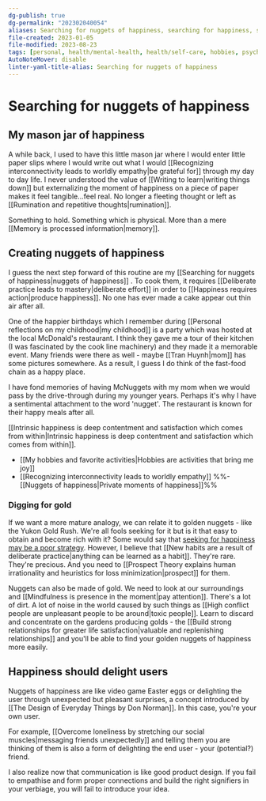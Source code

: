 ```yaml
---
dg-publish: true
dg-permalink: "202302040054"
aliases: Searching for nuggets of happiness, searching for happiness, searching for moments of joy, creating happiness
file-created: 2023-01-05
file-modified: 2023-08-23
tags: [personal, health/mental-health, health/self-care, hobbies, psychology/emotions/happiness, personal/diary]
AutoNoteMover: disable
linter-yaml-title-alias: Searching for nuggets of happiness
---
```


# Searching for nuggets of happiness

## My mason jar of happiness

A while back, I used to have this little mason jar where I would enter little paper slips where I would write out what I would [[Recognizing interconnectivity leads to worldly empathy|be grateful for]] through my day to day life. I never understood the value of [[Writing to learn|writing things down]] but externalizing the moment of happiness on a piece of paper makes it feel tangible…feel real. No longer a fleeting thought or left as [[Rumination and repetitive thoughts|rumination]].

Something to hold. Something which is physical. More than a mere [[Memory is processed information|memory]].

## Creating nuggets of happiness

I guess the next step forward of this routine are my [[Searching for nuggets of happiness|nuggets of happiness]] . To cook them, it requires [[Deliberate practice leads to mastery|deliberate effort]] in order to [[Happiness requires action|produce happiness]]. No one has ever made a cake appear out thin air after all.

One of the happier birthdays which I remember during [[Personal reflections on my childhood|my childhood]] is a party which was hosted at the local McDonald's restaurant. I think they gave me a tour of their kitchen (I was fascinated by the cook line machinery) and they made it a memorable event. Many friends were there as well - maybe [[Tran Huynh|mom]] has some pictures somewhere. As a result, I guess I do think of the fast-food chain as a happy place.

I have fond memories of having McNuggets with my mom when we would pass by the drive-through during my younger years. Perhaps it's why I have a sentimental attachment to the word 'nugget'. The restaurant is known for their happy meals after all.

[[Intrinsic happiness is deep contentment and satisfaction which comes from within|Intrinsic happiness is deep contentment and satisfaction which comes from within]].

- [[My hobbies and favorite activities|Hobbies are activities that bring me joy]]
- [[Recognizing interconnectivity leads to worldly empathy]]
%%- [[Nuggets of happiness|Private moments of happiness]]%%

### Digging for gold

If we want a more mature analogy, we can relate it to golden nuggets - like the Yukon Gold Rush. We're all fools seeking for it but is it that easy to obtain and become rich with it? Some would say that [seeking for happiness may be a poor strategy](https://www.youtube.com/watch?v=igBgTLYX5IU). However, I believe that [[New habits are a result of deliberate practice|anything can be learned as a habit]]. They're rare. They're precious. And you need to [[Prospect Theory explains human irrationality and heuristics for loss minimization|prospect]] for them.

Nuggets can also be made of gold. We need to look at our surroundings and [[Mindfulness is presence in the moment|pay attention]]. There's a lot of dirt. A lot of noise in the world caused by such things as [[High conflict people are unpleasant people to be around|toxic people]]. Learn to discard and concentrate on the gardens producing golds - the [[Build strong relationships for greater life satisfaction|valuable and replenishing relationships]] and you'll be able to find your golden nuggets of happiness more easily.

## Happiness should delight users

Nuggets of happiness are like video game Easter eggs or delighting the user through unexpected but pleasant surprises, a concept introduced by [[The Design of Everyday Things by Don Norman]]. In this case, you're your own user.

For example, [[Overcome loneliness by stretching our social muscles|messaging friends unexpectedly]] and telling them you are thinking of them is also a form of delighting the end user - your (potential?) friend.

I also realize now that communication is like good product design. If you fail to empathise and form proper connections and build the right signifiers in your verbiage, you will fail to introduce your idea.
